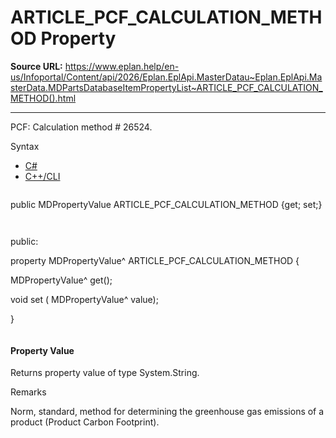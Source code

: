 # ARTICLE_PCF_CALCULATION_METHOD Property

**Source URL:** https://www.eplan.help/en-us/Infoportal/Content/api/2026/Eplan.EplApi.MasterDatau~Eplan.EplApi.MasterData.MDPartsDatabaseItemPropertyList~ARTICLE_PCF_CALCULATION_METHOD().html

---

PCF: Calculation method # 26524.

Syntax

- [C#](#i-syntax-CS)
- [C++/CLI](#i-syntax-CPP2005)

```
```
public MDPropertyValue ARTICLE_PCF_CALCULATION_METHOD {get; set;}
```
```

```
```
public:

property MDPropertyValue^ ARTICLE_PCF_CALCULATION_METHOD {

   MDPropertyValue^ get();

   void set (    MDPropertyValue^ value);

}
```
```

#### Property Value

Returns property value of type System.String.

Remarks

Norm, standard, method for determining the greenhouse gas emissions of a product (Product Carbon Footprint).
